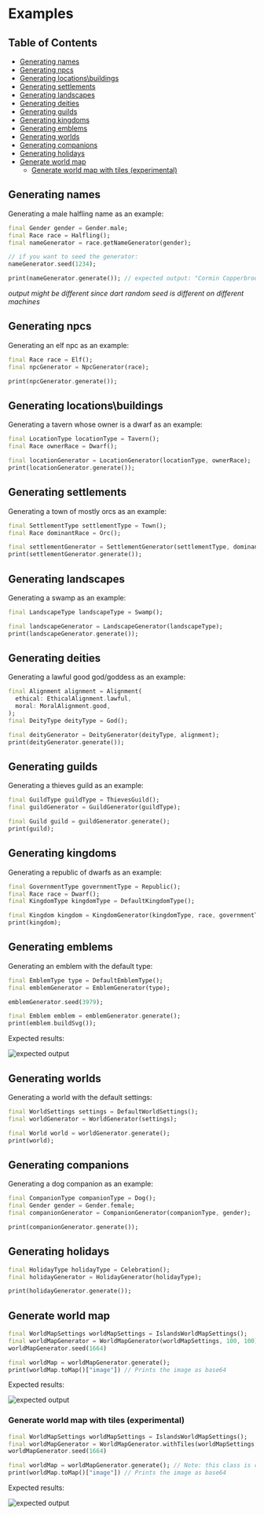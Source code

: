 # Examples <!-- omit in toc -->

## Table of Contents <!-- omit in toc -->

- [Generating names](#generating-names)
- [Generating npcs](#generating-npcs)
- [Generating locations\\buildings](#generating-locationsbuildings)
- [Generating settlements](#generating-settlements)
- [Generating landscapes](#generating-landscapes)
- [Generating deities](#generating-deities)
- [Generating guilds](#generating-guilds)
- [Generating kingdoms](#generating-kingdoms)
- [Generating emblems](#generating-emblems)
- [Generating worlds](#generating-worlds)
- [Generating companions](#generating-companions)
- [Generating holidays](#generating-holidays)
- [Generate world map](#generate-world-map)
  - [Generate world map with tiles (experimental)](#generate-world-map-with-tiles-experimental)

## Generating names

Generating a male halfling name as an example:

```dart
final Gender gender = Gender.male;
final Race race = Halfling();
final nameGenerator = race.getNameGenerator(gender);

// if you want to seed the generator:
nameGenerator.seed(1234);

print(nameGenerator.generate()); // expected output: "Cormin Copperbrook"
```

_output might be different since dart random seed is different on different machines_

## Generating npcs

Generating an elf npc as an example:

```dart
final Race race = Elf();
final npcGenerator = NpcGenerator(race);

print(npcGenerator.generate());
```

## Generating locations\buildings

Generating a tavern whose owner is a dwarf as an example:

```dart
final LocationType locationType = Tavern();
final Race ownerRace = Dwarf();

final locationGenerator = LocationGenerator(locationType, ownerRace);
print(locationGenerator.generate());
```

## Generating settlements

Generating a town of mostly orcs as an example:

```dart
final SettlementType settlementType = Town();
final Race dominantRace = Orc();

final settlementGenerator = SettlementGenerator(settlementType, dominantRace);
print(settlementGenerator.generate());
```

## Generating landscapes

Generating a swamp as an example:

```dart
final LandscapeType landscapeType = Swamp();

final landscapeGenerator = LandscapeGenerator(landscapeType);
print(landscapeGenerator.generate());
```

## Generating deities

Generating a lawful good god/goddess as an example:

```dart
final Alignment alignment = Alignment(
  ethical: EthicalAlignment.lawful,
  moral: MoralAlignment.good,
);
final DeityType deityType = God();

final deityGenerator = DeityGenerator(deityType, alignment);
print(deityGenerator.generate());
```

## Generating guilds

Generating a thieves guild as an example:

```dart
final GuildType guildType = ThievesGuild();
final guildGenerator = GuildGenerator(guildType);

final Guild guild = guildGenerator.generate();
print(guild);
```

## Generating kingdoms

Generating a republic of dwarfs as an example:

```dart
final GovernmentType governmentType = Republic();
final Race race = Dwarf();
final KingdomType kingdomType = DefaultKingdomType();

final Kingdom kingdom = KingdomGenerator(kingdomType, race, governmentType).generate();
print(kingdom);
```

## Generating emblems

Generating an emblem with the default type:

```dart
final EmblemType type = DefaultEmblemType();
final emblemGenerator = EmblemGenerator(type);

emblemGenerator.seed(3979);

final Emblem emblem = emblemGenerator.generate();
print(emblem.buildSvg());
```

Expected results:

![expected output](https://raw.githubusercontent.com/ItayElf/randpg/refs/heads/main/example/emblem.svg)

## Generating worlds

Generating a world with the default settings:

```dart
final WorldSettings settings = DefaultWorldSettings();
final worldGenerator = WorldGenerator(settings);

final World world = worldGenerator.generate();
print(world);
```

## Generating companions

Generating a dog companion as an example:

```dart
final CompanionType companionType = Dog();
final Gender gender = Gender.female;
final companionGenerator = CompanionGenerator(companionType, gender);

print(companionGenerator.generate());
```

## Generating holidays

```dart
final HolidayType holidayType = Celebration();
final holidayGenerator = HolidayGenerator(holidayType);

print(holidayGenerator.generate());
```

## Generate world map

```dart
final WorldMapSettings worldMapSettings = IslandsWorldMapSettings();
final worldMapGenerator = WorldMapGenerator(worldMapSettings, 100, 100);
worldMapGenerator.seed(1664)

final worldMap = worldMapGenerator.generate();
print(worldMap.toMap()["image"]) // Prints the image as base64
```

Expected results:

![expected output](https://raw.githubusercontent.com/ItayElf/randpg/refs/heads/main/example/island_setting.png)

### Generate world map with tiles (experimental)

```dart
final WorldMapSettings worldMapSettings = IslandsWorldMapSettings();
final worldMapGenerator = WorldMapGenerator.withTiles(worldMapSettings, 16 * 100, 16 * 100); // 16 is the tile size
worldMapGenerator.seed(1664)

final worldMap = worldMapGenerator.generate(); // Note: this class is currently experimental and this method might throw `UnimplementedError`
print(worldMap.toMap()["image"]) // Prints the image as base64
```

Expected results:

![expected output](https://raw.githubusercontent.com/ItayElf/randpg/refs/heads/main/example/normal_setting.png)
